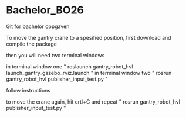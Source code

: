# Bachelor_BO26
Git for bachelor oppgaven 



To move the gantry crane to a spesified position, first download and compile the package

then you will need two terminal windows

in terminal window one " roslaunch gantry_robot_hvl launch_gantry_gazebo_rviz.launch "
in terminal window two " rosrun gantry_robot_hvl publisher_input_test.py "

follow instructions

to move the crane again, hit crtl+C and repeat " rosrun gantry_robot_hvl publisher_input_test.py "


